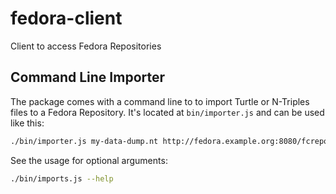 # fedora-client

Client to access Fedora Repositories

## Command Line Importer

The package comes with a command line to to import Turtle or N-Triples files to a Fedora Repository.
It's located at `bin/importer.js` and can be used like this:

```bash
./bin/importer.js my-data-dump.nt http://fedora.example.org:8080/fcrepo/rest/
```

See the usage for optional arguments:

```bash
./bin/imports.js --help
```
